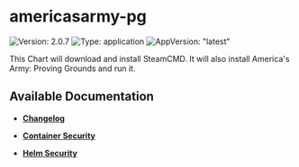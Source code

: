 # americasarmy-pg

![Version: 2.0.7](https://img.shields.io/badge/Version-2.0.7-informational?style=flat-square) ![Type: application](https://img.shields.io/badge/Type-application-informational?style=flat-square) ![AppVersion: "latest"](https://img.shields.io/badge/AppVersion-"latest"-informational?style=flat-square)

This Chart will download and install SteamCMD. It will also install America's Army: Proving Grounds and run it.

## Available Documentation

- [**Changelog**](CHANGELOG)

- [**Container Security**](container-security)

- [**Helm Security**](helm-security)

